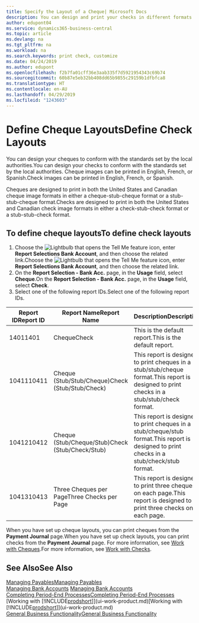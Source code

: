 ```yaml
---
title: Specify the Layout of a Cheque| Microsoft Docs
description: You can design and print your checks in different formats to conform with standards.
author: edupont04
ms.service: dynamics365-business-central
ms.topic: article
ms.devlang: na
ms.tgt_pltfrm: na
ms.workload: na
ms.search.keywords: print check, customize
ms.date: 04/24/2019
ms.author: edupont
ms.openlocfilehash: f2b7fa01cff36e3aab335f7d5921954343c69b74
ms.sourcegitcommit: 60b87e5eb32bb408dd65b9855c29159b1dfbfca8
ms.translationtype: HT
ms.contentlocale: en-AU
ms.lasthandoff: 04/29/2019
ms.locfileid: "1243603"
---
```

# <a name="define-check-layouts"></a><span data-ttu-id="709e6-103">Define Cheque Layouts</span><span class="sxs-lookup"><span data-stu-id="709e6-103">Define Check Layouts</span></span>
<span data-ttu-id="709e6-104">You can design your cheques to conform with the standards set by the local authorities.</span><span class="sxs-lookup"><span data-stu-id="709e6-104">You can design your checks to conform with the standards set by the local authorities.</span></span> <span data-ttu-id="709e6-105">Cheque images can be printed in English, French, or Spanish.</span><span class="sxs-lookup"><span data-stu-id="709e6-105">Check images can be printed in English, French, or Spanish.</span></span>

<span data-ttu-id="709e6-106">Cheques are designed to print in both the United States and Canadian cheque image formats in either a cheque-stub-cheque format or a stub-stub-cheque format.</span><span class="sxs-lookup"><span data-stu-id="709e6-106">Checks are designed to print in both the United States and Canadian check image formats in either a check-stub-check format or a stub-stub-check format.</span></span>

## <a name="to-define-check-layouts"></a><span data-ttu-id="709e6-107">To define cheque layouts</span><span class="sxs-lookup"><span data-stu-id="709e6-107">To define check layouts</span></span>
1. <span data-ttu-id="709e6-108">Choose the ![Lightbulb that opens the Tell Me feature](media/ui-search/search_small.png "Tell me what you want to do") icon, enter **Report Selections Bank Account**, and then choose the related link.</span><span class="sxs-lookup"><span data-stu-id="709e6-108">Choose the ![Lightbulb that opens the Tell Me feature](media/ui-search/search_small.png "Tell me what you want to do") icon, enter **Report Selections Bank Account**, and then choose the related link.</span></span>
2. <span data-ttu-id="709e6-109">On the **Report Selection - Bank Acc.** page, in the **Usage** field, select **Cheque**.</span><span class="sxs-lookup"><span data-stu-id="709e6-109">On the **Report Selection - Bank Acc.** page, in the **Usage** field, select **Check**.</span></span>
3. <span data-ttu-id="709e6-110">Select one of the following report IDs.</span><span class="sxs-lookup"><span data-stu-id="709e6-110">Select one of the following report IDs.</span></span>

  | <span data-ttu-id="709e6-111">Report ID</span><span class="sxs-lookup"><span data-stu-id="709e6-111">Report ID</span></span> | <span data-ttu-id="709e6-112">Report Name</span><span class="sxs-lookup"><span data-stu-id="709e6-112">Report Name</span></span> | <span data-ttu-id="709e6-113">Description</span><span class="sxs-lookup"><span data-stu-id="709e6-113">Description</span></span> |
  | --- | --- | --- |
  | <span data-ttu-id="709e6-114">1401</span><span class="sxs-lookup"><span data-stu-id="709e6-114">1401</span></span> |<span data-ttu-id="709e6-115">Cheque</span><span class="sxs-lookup"><span data-stu-id="709e6-115">Check</span></span> |<span data-ttu-id="709e6-116">This is the default report.</span><span class="sxs-lookup"><span data-stu-id="709e6-116">This is the default report.</span></span> |
  | <span data-ttu-id="709e6-117">10411</span><span class="sxs-lookup"><span data-stu-id="709e6-117">10411</span></span> |<span data-ttu-id="709e6-118">Cheque (Stub/Stub/Cheque)</span><span class="sxs-lookup"><span data-stu-id="709e6-118">Check (Stub/Stub/Check)</span></span> |<span data-ttu-id="709e6-119">This report is designed to print cheques in a stub/stub/cheque format.</span><span class="sxs-lookup"><span data-stu-id="709e6-119">This report is designed to print checks in a stub/stub/check format.</span></span> |
  | <span data-ttu-id="709e6-120">10412</span><span class="sxs-lookup"><span data-stu-id="709e6-120">10412</span></span> |<span data-ttu-id="709e6-121">Cheque (Stub/Cheque/Stub)</span><span class="sxs-lookup"><span data-stu-id="709e6-121">Check (Stub/Check/Stub)</span></span> |<span data-ttu-id="709e6-122">This report is designed to print cheques in a stub/cheque/stub format.</span><span class="sxs-lookup"><span data-stu-id="709e6-122">This report is designed to print checks in a stub/check/stub format.</span></span> |
  | <span data-ttu-id="709e6-123">10413</span><span class="sxs-lookup"><span data-stu-id="709e6-123">10413</span></span> |<span data-ttu-id="709e6-124">Three Cheques per Page</span><span class="sxs-lookup"><span data-stu-id="709e6-124">Three Checks per Page</span></span> |<span data-ttu-id="709e6-125">This report is designed to print three cheques on each page.</span><span class="sxs-lookup"><span data-stu-id="709e6-125">This report is designed to print three checks on each page.</span></span> |

<span data-ttu-id="709e6-126">When you have set up cheque layouts, you can print cheques from the **Payment Journal** page.</span><span class="sxs-lookup"><span data-stu-id="709e6-126">When you have set up check layouts, you can print checks from the **Payment Journal** page.</span></span> <span data-ttu-id="709e6-127">For more information, see [Work with Cheques](payables-how-work-checks.md).</span><span class="sxs-lookup"><span data-stu-id="709e6-127">For more information, see [Work with Checks](payables-how-work-checks.md).</span></span>

## <a name="see-also"></a><span data-ttu-id="709e6-128">See Also</span><span class="sxs-lookup"><span data-stu-id="709e6-128">See Also</span></span>
[<span data-ttu-id="709e6-129">Managing Payables</span><span class="sxs-lookup"><span data-stu-id="709e6-129">Managing Payables</span></span>](payables-manage-payables.md)  
<span data-ttu-id="709e6-130">[Managing Bank Accounts](bank-manage-bank-accounts.md) </span><span class="sxs-lookup"><span data-stu-id="709e6-130">[Managing Bank Accounts](bank-manage-bank-accounts.md) </span></span>  
[<span data-ttu-id="709e6-131">Completing Period-End Processes</span><span class="sxs-lookup"><span data-stu-id="709e6-131">Completing Period-End Processes</span></span>](year-how-complete-period-end-processes.md)  
<span data-ttu-id="709e6-132">[Working with [!INCLUDE[prodshort](includes/prodshort.md)]](ui-work-product.md)</span><span class="sxs-lookup"><span data-stu-id="709e6-132">[Working with [!INCLUDE[prodshort](includes/prodshort.md)]](ui-work-product.md)</span></span>  
[<span data-ttu-id="709e6-133">General Business Functionality</span><span class="sxs-lookup"><span data-stu-id="709e6-133">General Business Functionality</span></span>](ui-across-business-areas.md)
